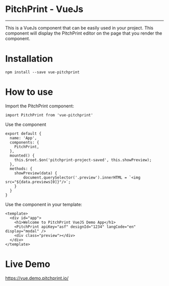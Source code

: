 # PitchPrint - VueJs
***
This is a VueJs component that can be easily used in your project. This component will display the PitchPrint editor on the page that you render the component. 

# Installation
    npm install --save vue-pitchprint
    
# How to use
Import the PitchPrint component:

    import PitchPrint from 'vue-pitchprint'

Use the component

    export default {
      name: 'App',
      components: {
    	PitchPrint,
      },
      mounted() {
    	this.$root.$on('pitchprint-project-saved', this.showPreview);
      },
      methods: {
    	showPreview(data) {
    		document.querySelector('.preview').innerHTML = `<img src="${data.previews[0]}"/>`;
    	}
      }
    }

Use the component in your template:

    <template>
      <div id="app">
        <h1>Welcome to PitchPrint VueJS Demo App</h1>
        <PitchPrint apiKey="asf" designId="1234" langCode="en" display="modal" />
        <div class="preview"></div>
      </div>
    </template>
    	

# Live Demo

https://vue.demo.pitchprint.io/